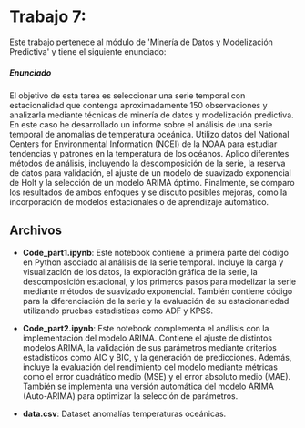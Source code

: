 # Trabajo 7: 

Este trabajo pertenece al módulo de 'Minería de Datos y Modelización Predictiva' y tiene el siguiente enunciado:

##### Enunciado
El objetivo de esta tarea es seleccionar una serie temporal con estacionalidad que contenga aproximadamente 150 observaciones y analizarla mediante técnicas de minería de datos y modelización predictiva. 
En este caso he desarrollado un informe sobre el análisis de una serie temporal de anomalías de temperatura oceánica. Utilizo datos del National Centers for Environmental Information (NCEI) de la NOAA para estudiar tendencias y patrones en la temperatura de los océanos. Aplico diferentes métodos de análisis, incluyendo la descomposición de la serie, la reserva de datos para validación, el ajuste de un modelo de suavizado exponencial de Holt y la selección de un modelo ARIMA óptimo. Finalmente, se comparo los resultados de ambos enfoques y se discuto posibles mejoras, como la incorporación de modelos estacionales o de aprendizaje automático.


## Archivos

- **Code_part1.ipynb**: Este notebook contiene la primera parte del código en Python asociado al análisis de la serie temporal. Incluye la carga y visualización de los datos, la exploración gráfica de la serie, la descomposición estacional, y los primeros pasos para modelizar la serie mediante métodos de suavizado exponencial. También contiene código para la diferenciación de la serie y la evaluación de su estacionariedad utilizando pruebas estadísticas como ADF y KPSS.

- **Code_part2.ipynb**: Este notebook complementa el análisis con la implementación del modelo ARIMA. Contiene el ajuste de distintos modelos ARIMA, la validación de sus parámetros mediante criterios estadísticos como AIC y BIC, y la generación de predicciones. Además, incluye la evaluación del rendimiento del modelo mediante métricas como el error cuadrático medio (MSE) y el error absoluto medio (MAE). También se implementa una versión automática del modelo ARIMA (Auto-ARIMA) para optimizar la selección de parámetros.

- **data.csv**: Dataset anomalías temperaturas oceánicas.
